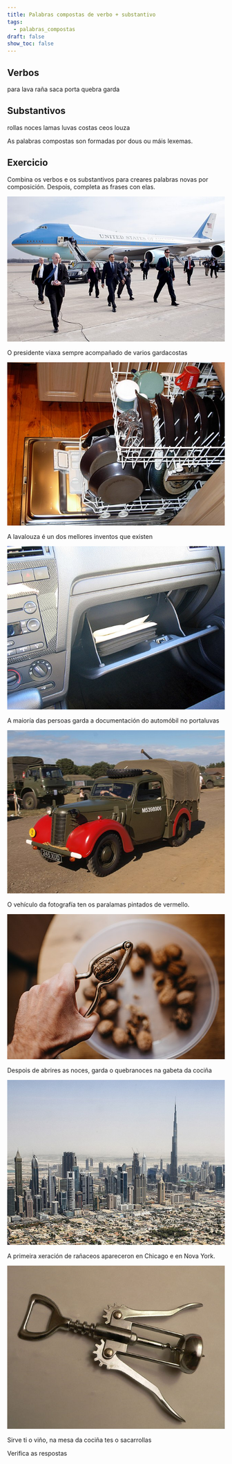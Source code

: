 ```yaml
---
title: Palabras compostas de verbo + substantivo
tags:
  - palabras_compostas
draft: false
show_toc: false
---
```

## Verbos

<e-layout>

<e-tag color=1>para</e-tag>  <e-tag color=1>lava</e-tag> <e-tag color=1>raña</e-tag> <e-tag color=1>saca</e-tag> <e-tag color=1>porta</e-tag>  <e-tag color=1>quebra</e-tag> <e-tag color=1>garda</e-tag> 

</e-layout>

## Substantivos

<e-layout>

<e-tag color=3>rollas</e-tag>  <e-tag color=3>noces</e-tag> <e-tag color=3>lamas</e-tag> <e-tag color=3>luvas</e-tag> <e-tag color=3>costas</e-tag>  <e-tag color=3>ceos</e-tag> <e-tag color=3>louza</e-tag> 
</e-layout>

As palabras compostas son formadas por dous ou máis lexemas.

## Exercicio

Combina os verbos e os substantivos para creares palabras novas por composición. Despois, completa as frases con elas. 

![](/img/garda_costas.jpeg)

O presidente viaxa sempre acompañado de varios <e-answer>gardacostas</e-answer>

![](/img/lava_louça.jpg)

A <e-answer>lavalouza</e-answer> é un dos mellores inventos que existen

![](/img/porta_luvas.jpg)

A maioría das persoas garda a documentación do automóbil no <e-answer>portaluvas</e-answer>

![](/img/para_lamas.jpg)

O vehículo da fotografía ten os <e-answer>paralamas</e-answer> pintados de vermello.

![](/img/quebra_nozes.jpg)

Despois de abrires as noces, garda o <e-answer>quebranoces</e-answer> na gabeta da cociña

![](/img/ranha_ceos.jpg)

A primeira xeración de <e-answer>rañaceos</e-answer> apareceron en Chicago e en Nova York.

![](/img/tira_rolhas.jpeg)

Sirve ti o viño, na mesa da cociña tes o <e-answer>sacarrollas</e-answer>

<e-validate>Verifica as respostas</e-validate>